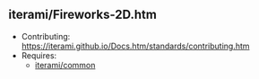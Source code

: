 iterami/Fireworks-2D.htm
------------------------

* Contributing: https://iterami.github.io/Docs.htm/standards/contributing.htm
* Requires:
  * [iterami/common](https://github.com/iterami/common)
